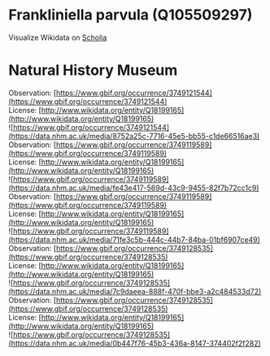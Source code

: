 
Frankliniella parvula (Q105509297)
==================================
  
Visualize Wikidata on [Scholia](https://scholia.toolforge.org/taxon/Q105509297)
# Natural History Museum
  
Observation: [https://www.gbif.org/occurrence/3749121544](https://www.gbif.org/occurrence/3749121544)  
License: [http://www.wikidata.org/entity/Q18199165](http://www.wikidata.org/entity/Q18199165)  
![https://www.gbif.org/occurrence/3749121544](https://data.nhm.ac.uk/media/8752a25c-7716-45e5-bb55-c1de66516ae3)  
Observation: [https://www.gbif.org/occurrence/3749119589](https://www.gbif.org/occurrence/3749119589)  
License: [http://www.wikidata.org/entity/Q18199165](http://www.wikidata.org/entity/Q18199165)  
![https://www.gbif.org/occurrence/3749119589](https://data.nhm.ac.uk/media/fe43e417-569d-43c9-9455-82f7b72cc1c9)  
Observation: [https://www.gbif.org/occurrence/3749119589](https://www.gbif.org/occurrence/3749119589)  
License: [http://www.wikidata.org/entity/Q18199165](http://www.wikidata.org/entity/Q18199165)  
![https://www.gbif.org/occurrence/3749119589](https://data.nhm.ac.uk/media/71fe3c5b-444c-44b7-84ba-01bf6907ce49)  
Observation: [https://www.gbif.org/occurrence/3749128535](https://www.gbif.org/occurrence/3749128535)  
License: [http://www.wikidata.org/entity/Q18199165](http://www.wikidata.org/entity/Q18199165)  
![https://www.gbif.org/occurrence/3749128535](https://data.nhm.ac.uk/media/7c9daeea-888f-470f-bbe3-a2c484533d72)  
Observation: [https://www.gbif.org/occurrence/3749128535](https://www.gbif.org/occurrence/3749128535)  
License: [http://www.wikidata.org/entity/Q18199165](http://www.wikidata.org/entity/Q18199165)  
![https://www.gbif.org/occurrence/3749128535](https://data.nhm.ac.uk/media/0b447f76-45b3-436a-8147-374402f2f282)